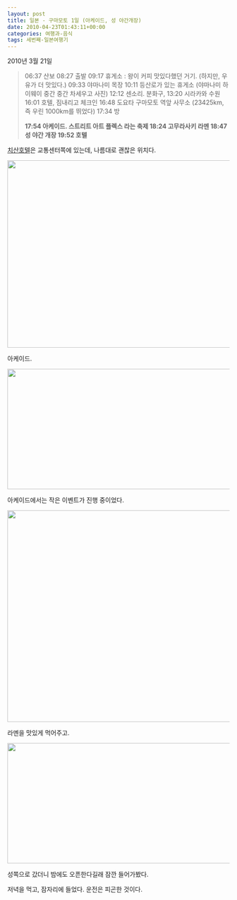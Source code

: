 ```yaml
---
layout: post
title: 일본 - 구마모토 1일 (아케이드, 성 야간개장)
date: 2010-04-23T01:43:11+00:00
categories: 여행과-음식
tags: 세번째-일본여행기
---
```

2010년 3월 21일

<blockquote>
06:37 산보
08:27 출발
09:17 휴게소 : 왕이 커피 맛있다했던 거기. (하지만, 우유가 더 맛있다.)
09:33 야마나미 목장
10:11 등산로가 있는 휴게소 (야마나미 하이웨이 중간 중간 차세우고 사진)
12:12 센소리. 분화구,
13:20 시라카와 수원
16:01 호텔, 짐내리고 체크인
16:48 도요타 구마모토 역앞 사무소 (23425km, 즉 우린 1000km를 뛰었다)
17:34 방

<strong>17:54 아케이드. 스트리트 아트 플렉스 라는 축제
18:24 고무라사키 라멘
18:47 성 야간 개장
19:52 호텔</strong></blockquote>

<a title="[http://www.solarehotels.com/chisun/hotel-kumamoto/map/detail.html]로 이동합니다." href="http://www.solarehotels.com/chisun/hotel-kumamoto/map/detail.html" target="_blank" rel="noopener">치산호텔</a>은 교통센터쪽에 있는데, 나름대로 괜찮은 위치다.

<p style="text-align: center;"><img class="aligncenter" src="http://jinto.pe.kr/wp-content/uploads/1/cfile7.uf.1458CB194BD0971D0686BD.jpg" alt="" width="640" height="425" /></p>

아케이드.

<p style="text-align: center;"><img class="aligncenter" src="http://jinto.pe.kr/wp-content/uploads/1/cfile24.uf.1258CB194BD0971C05965B.jpg" alt="" width="640" height="273" /></p>

아케이드에서는 작은 이벤트가 진행 중이었다.

<p style="text-align: center;"><img class="aligncenter" src="http://jinto.pe.kr/wp-content/uploads/1/cfile23.uf.133FFB184BD098A9148EEE.jpg" alt="" width="640" height="480" /></p>

라멘을 맛있게 먹어주고.

<p style="text-align: center;"><img class="aligncenter" src="http://jinto.pe.kr/wp-content/uploads/1/cfile6.uf.1957E5194BD098E6067690.jpg" alt="" width="640" height="273" /></p>

성쪽으로 갔더니 밤에도 오픈한다길래 잠깐 들어가봤다.

<span style="text-align: center;">저녁을 먹고, 잠자리에 들었다. 운전은 피곤한 것이다.</span>

&nbsp;
